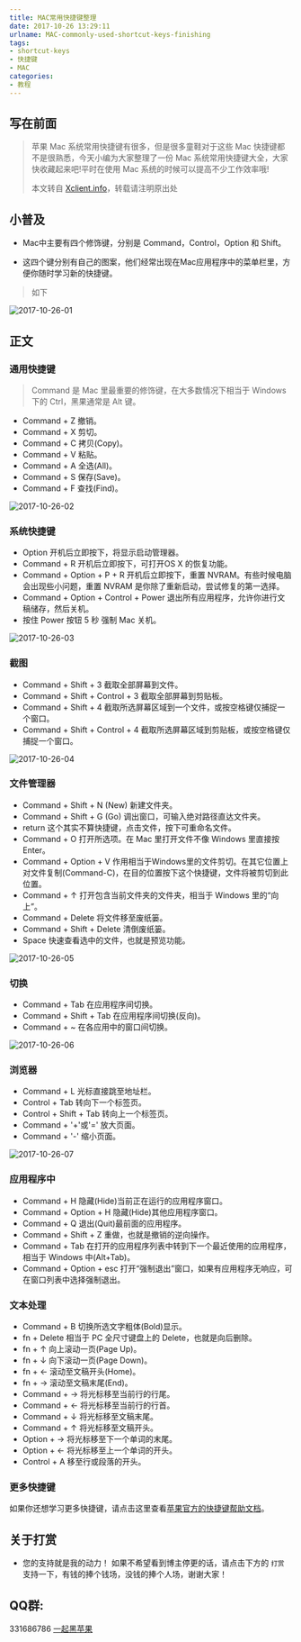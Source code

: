 ```yaml
---
title: MAC常用快捷键整理
date: 2017-10-26 13:29:11
urlname: MAC-commonly-used-shortcut-keys-finishing
tags:
- shortcut-keys
- 快捷键
- MAC
categories:
- 教程
---
```


## 写在前面

> 苹果 Mac 系统常用快捷键有很多，但是很多童鞋对于这些 Mac 快捷键都不是很熟悉，今天小编为大家整理了一份 Mac 系统常用快捷键大全，大家快收藏起来吧!平时在使用 Mac 系统的时候可以提高不少工作效率哦!
> 
> 本文转自 [Xclient.info](http://xclient.info/a/36952668-9577-8ec9-4412-111ae375fde7.html?_=905734269077aa284ba54b095a93d187)，转载请注明原出处

## 小普及

* Mac中主要有四个修饰键，分别是 Command，Control，Option 和 Shift。

* 这四个键分别有自己的图案，他们经常出现在Mac应用程序中的菜单栏里，方便你随时学习新的快捷键。

> 如下

![2017-10-26-01](http://ovefvi4g3.bkt.clouddn.com//2017-10-26-01.png)

## 正文

### 通用快捷键

> Command 是 Mac 里最重要的修饰键，在大多数情况下相当于 Windows 下的 Ctrl，黑果通常是 Alt 键。

* Command + Z 撤销。
* Command + X 剪切。
* Command + C 拷贝(Copy)。
* Command + V 粘贴。
* Command + A 全选(All)。
* Command + S 保存(Save)。
* Command + F 查找(Find)。

![2017-10-26-02](http://ovefvi4g3.bkt.clouddn.com//2017-10-26-02.png)

### 系统快捷键

* Option 开机后立即按下，将显示启动管理器。
* Command + R 开机后立即按下，可打开OS X 的恢复功能。
* Command + Option + P + R 开机后立即按下，重置 NVRAM。有些时候电脑会出现些小问题，重置 NVRAM 是你除了重新启动，尝试修复的第一选择。
* Command + Option + Control + Power 退出所有应用程序，允许你进行文稿储存，然后关机。
* 按住 Power 按钮 5 秒 强制 Mac 关机。

![2017-10-26-03](http://ovefvi4g3.bkt.clouddn.com//2017-10-26-03.png)

### 截图

* Command + Shift + 3 截取全部屏幕到文件。
* Command + Shift + Control + 3 截取全部屏幕到剪贴板。
* Command + Shift + 4 截取所选屏幕区域到一个文件，或按空格键仅捕捉一个窗口。
* Command + Shift + Control + 4 截取所选屏幕区域到剪贴板，或按空格键仅捕捉一个窗口。

![2017-10-26-04](http://ovefvi4g3.bkt.clouddn.com//2017-10-26-04.png)

### 文件管理器

* Command + Shift + N (New) 新建文件夹。
* Command + Shift + G (Go) 调出窗口，可输入绝对路径直达文件夹。
* return 这个其实不算快捷键，点击文件，按下可重命名文件。
* Command + O 打开所选项。在 Mac 里打开文件不像 Windows 里直接按 Enter。
* Command + Option + V 作用相当于Windows里的文件剪切。在其它位置上对文件复制(Command-C)，在目的位置按下这个快捷键，文件将被剪切到此位置。
* Command + ↑ 打开包含当前文件夹的文件夹，相当于 Windows 里的“向上”。
* Command + Delete 将文件移至废纸篓。
* Command + Shift + Delete 清倒废纸篓。
* Space 快速查看选中的文件，也就是预览功能。

![2017-10-26-05](http://ovefvi4g3.bkt.clouddn.com//2017-10-26-05.png)

### 切换

* Command + Tab 在应用程序间切换。
* Command + Shift + Tab 在应用程序间切换(反向)。
* Command + ~ 在各应用中的窗口间切换。

![2017-10-26-06](http://ovefvi4g3.bkt.clouddn.com//2017-10-26-06.png)

### 浏览器

* Command + L 光标直接跳至地址栏。
* Control + Tab 转向下一个标签页。
* Control + Shift + Tab 转向上一个标签页。
* Command + '+'或'=' 放大页面。
* Command + '-' 缩小页面。

![2017-10-26-07](http://ovefvi4g3.bkt.clouddn.com//2017-10-26-07.png)

### 应用程序中

* Command + H 隐藏(Hide)当前正在运行的应用程序窗口。
* Command + Option + H 隐藏(Hide)其他应用程序窗口。
* Command + Q 退出(Quit)最前面的应用程序。
* Command + Shift + Z 重做，也就是撤销的逆向操作。
* Command + Tab 在打开的应用程序列表中转到下一个最近使用的应用程序，相当于 Windows 中(Alt+Tab)。
* Command + Option + esc 打开“强制退出”窗口，如果有应用程序无响应，可在窗口列表中选择强制退出。

### 文本处理

* Command + B 切换所选文字粗体(Bold)显示。
* fn + Delete 相当于 PC 全尺寸键盘上的 Delete，也就是向后删除。
* fn + ↑ 向上滚动一页(Page Up)。
* fn + ↓ 向下滚动一页(Page Down)。
* fn + ← 滚动至文稿开头(Home)。
* fn + → 滚动至文稿末尾(End)。
* Command + → 将光标移至当前行的行尾。
* Command + ← 将光标移至当前行的行首。
* Command + ↓ 将光标移至文稿末尾。
* Command + ↑ 将光标移至文稿开头。
* Option + → 将光标移至下一个单词的末尾。
* Option + ← 将光标移至上一个单词的开头。
* Control + A 移至行或段落的开头。

### 更多快捷键

如果你还想学习更多快捷键，请点击这里查看[苹果官方的快捷键帮助文档](https://support.apple.com/zh-cn/HT201236)。


## 关于打赏
* 您的支持就是我的动力！
如果不希望看到博主停更的话，请点击下方的 `打赏` 支持一下，有钱的捧个钱场，没钱的捧个人场，谢谢大家！
 
 
## QQ群:
331686786 [一起黑苹果](http://shang.qq.com/wpa/qunwpa?idkey=db511a29e856f37cbb871108ffa77a6e79dde47e491b8f2c8d8fe4d3c310de91)


